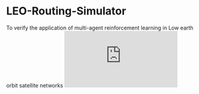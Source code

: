 # LEO-Routing-Simulator
To verify the application of multi-agent reinforcement learning in Low earth orbit satellite networks
![image](https://github.com/Cinnnamon-Boy/LEO-Routing-Simulator/blob/main/frame.pdf)
